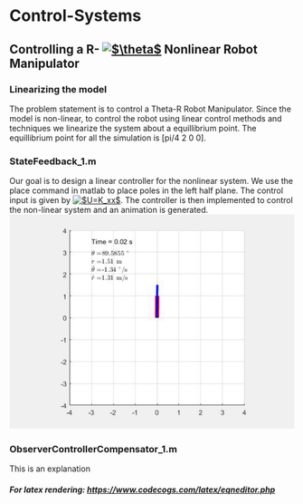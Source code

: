 # Control-Systems
## Controlling a R- <a href="https://www.codecogs.com/eqnedit.php?latex=$\theta$" target="_blank"><img src="https://latex.codecogs.com/gif.latex?$\theta$" title="$\theta$" /></a> Nonlinear Robot Manipulator
### Linearizing the model
The problem statement is to control a Theta-R Robot Manipulator. Since the model is non-linear, to control the robot using linear control methods and techniques we linearize the system about a equillibrium point. The equillibrium point for all the simulation is [pi/4  2  0  0].  
### StateFeedback_1.m
Our goal is to design a linear controller for the nonlinear system. We use the place command in matlab to place poles in the left half plane. The control input is given by<!--U = KX --> <a href="https://www.codecogs.com/eqnedit.php?latex=$U=K_xx$" target="_blank"><img src="https://latex.codecogs.com/gif.latex?$U=K_xx$" title="$U=K_xx$" /></a>. The controller is then implemented to control the non-linear system and an animation is generated.
![](StateFeedback_1-gif.gif)

### ObserverControllerCompensator_1.m
This is an explanation


##### For latex rendering: https://www.codecogs.com/latex/eqneditor.php
